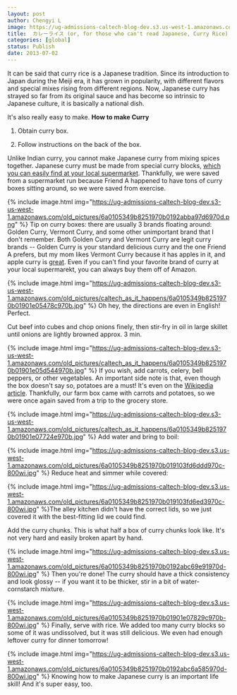 ```yaml
---
layout: post
author: Chengyi L
image: https://ug-admissions-caltech-blog-dev.s3.us-west-1.amazonaws.com/old_pictures/6a0105349b8251970b0192abc4327b970d-800wi.jpg
title:  カレーライス (or, for those who can't read Japanese, Curry Rice)
categories: [global]
status: Publish
date: 2013-07-02
---
```


It can be said that curry rice is a Japanese tradition. Since its introduction to Japan during the Meiji era, it has grown in popularity, with different flavors and special mixes rising from different regions. Now, Japanese curry has strayed so far from its original sauce and has become so intrinsic to Japanese culture, it is basically a national dish.

It's also really easy to make. 
**How to make Curry**
1. Obtain curry box.

2. Follow instructions on the back of the box.

Unlike Indian curry, you cannot make Japanese curry from mixing spices together. Japanese curry must be made from special curry blocks, <a href="https://itadakimasuanime.files.wordpress.com/2013/03/curry-mawaru-penguindrum-03-05.png">which you can easily find at your local supermarket</a>. Thankfully, we were saved from a supermarket run because Friend A happened to have tons of curry boxes sitting around, so we were saved from exercise. 

{% include image.html img="https://ug-admissions-caltech-blog-dev.s3-us-west-1.amazonaws.com/old_pictures/6a0105349b8251970b0192abba97d6970d.png" %}
Tip on curry boxes: there are usually 3 brands floating around: Golden Curry, Vermont Curry, and some other unimportant brand that I don't remember. Both Golden Curry and Vermont Curry are legit curry brands -- Golden Curry is your standard delicious curry and the one Friend A prefers, but my mom likes Vermont Curry because it has apples in it, and apple curry is <a href="https://peterburd.files.wordpress.com/2011/07/penguindrum3-3.jpg">great</a>. Even if you can't find your favorite brand of curry at your local supermarekt, you can always buy them off of Amazon.


{% include image.html img="https://ug-admissions-caltech-blog-dev.s3-us-west-1.amazonaws.com/old_pictures/caltech_as_it_happens/6a0105349b8251970b01901e05478c970b.jpg" %}
Oh hey, the directions are even in English! Perfect.

Cut beef into cubes and chop onions finely, then stir-fry in oil in large skillet until onions are lightly browned approx. 3 min.


{% include image.html img="https://ug-admissions-caltech-blog-dev.s3-us-west-1.amazonaws.com/old_pictures/caltech_as_it_happens/6a0105349b8251970b01901e05d544970b.jpg" %}
If you wish, add carrots, celery, bell peppers, or other vegetables. An important side note is that, even though the box doesn't say so, potatoes are a must! It's even on the <a href="https://en.wikipedia.org/wiki/Japanese_curry">Wikipedia article</a>. Thankfully, our farm box came with carrots and potatoes, so we were once again saved from a trip to the grocery store. 


{% include image.html img="https://ug-admissions-caltech-blog-dev.s3-us-west-1.amazonaws.com/old_pictures/caltech_as_it_happens/6a0105349b8251970b01901e07724e970b.jpg" %}
Add water and bring to boil:

{% include image.html img="https://ug-admissions-caltech-blog-dev.s3.us-west-1.amazonaws.com/old_pictures/6a0105349b8251970b019103fd6ddd970c-800wi.jpg" %}
Reduce heat and simmer while covered:

{% include image.html img="https://ug-admissions-caltech-blog-dev.s3.us-west-1.amazonaws.com/old_pictures/6a0105349b8251970b019103fd6ed3970c-800wi.jpg" %}The alley kitchen didn't have the correct lids, so we just covered it with the best-fitting lid we could find. 

Add the curry chunks. This is what half a box of curry chunks look like. It's not very hard and easily broken apart by hand. 

{% include image.html img="https://ug-admissions-caltech-blog-dev.s3.us-west-1.amazonaws.com/old_pictures/6a0105349b8251970b0192abc69e91970d-800wi.jpg" %}
 Then you're done! The curry should have a thick consistency and look glossy -- if you want it to be thicker, stir in a bit of water-cornstarch mixture. 

{% include image.html img="https://ug-admissions-caltech-blog-dev.s3.us-west-1.amazonaws.com/old_pictures/6a0105349b8251970b01901e07829c970b-800wi.jpg" %}
Finally, serve with rice. We added too many curry blocks so some of it was undissolved, but it was still delicious. We even had enough leftover curry for dinner tomorrow! 

{% include image.html img="https://ug-admissions-caltech-blog-dev.s3.us-west-1.amazonaws.com/old_pictures/6a0105349b8251970b0192abc6a585970d-800wi.jpg" %}
Knowing how to make Japanese curry is an important life skill! And it's super easy, too. 
